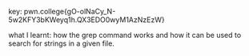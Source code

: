 key: pwn.college{gO-olNaCy_N-5w2KFY3bKWeyq1h.QX3EDO0wyM1AzNzEzW}

what I learnt: how the grep command works and how it can be used to search for strings in a given file.

